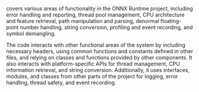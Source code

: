covers various areas of functionality in the ONNX Runtime project, including error handling and reporting, thread pool management, CPU architecture and feature retrieval, path manipulation and parsing, denormal floating-point number handling, string conversion, profiling and event recording, and symbol demangling. 

The code interacts with other functional areas of the system by including necessary headers, using common functions and constants defined in other files, and relying on classes and functions provided by other components. It also interacts with platform-specific APIs for thread management, CPU information retrieval, and string conversion. Additionally, it uses interfaces, modules, and classes from other parts of the project for logging, error handling, thread safety, and event recording.